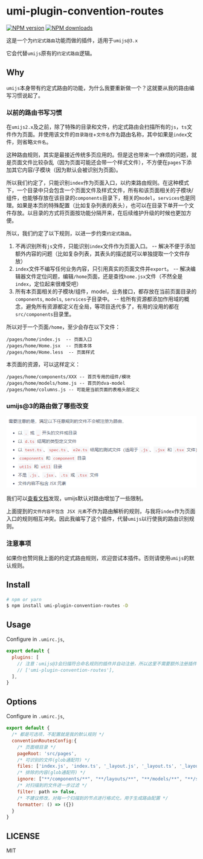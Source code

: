 # umi-plugin-convention-routes

[![NPM version](https://img.shields.io/npm/v/umi-plugin-convention-routes.svg?style=flat)](https://npmjs.org/package/umi-plugin-convention-routes)
[![NPM downloads](http://img.shields.io/npm/dm/umi-plugin-convention-routes.svg?style=flat)](https://npmjs.org/package/umi-plugin-convention-routes)

这是一个为`约定式路由`功能而做的插件，适用于`umijs@3.x`

它会代替`umijs`原有的`约定式路由`逻辑。

## Why

`umijs`本身带有约定式路由的功能，为什么我要重新做一个？这就要从我的路由编写习惯说起了。

### 以前的路由书写习惯

在`umijs2.x`及之前，除了特殊的目录和文件，约定式路由会扫描所有的`js`，`ts`文件作为页面。并使用该文件的`目录路径`+`文件名`作为路由名称，其中如果是`index`文件，则省略`文件名`。

这种路由规则，其实是最接近传统多页应用的。但是这也带来一个麻烦的问题，就是页面文件比较杂乱（因为页面可能还会带一个样式文件），不方便在`pages`下添加其它内容/子模块（因为默认会被识别为页面)。

所以我们约定了，只能识别`index`作为页面入口，以约束路由规则。在这种模式下，一个目录中只会包含一个页面文件及样式文件，所有和该页面相关的子模块/组件，也能够存放在该目录的`components`目录下，相关的`model`，`services`也是同理。如果是本页的特殊配置（比如复杂列表的表头），也可以在目录下单开一个文件存放。以目录的方式将页面按功能分隔开来，在后续维护升级的时候也更加方便。

所以，我们约定了以下规则，以进一步约束`约定式路由`。

1. 不再识别所有`js`文件，只能识别`index`文件作为页面入口。 -- 解决不便于添加额外内容的问题（比如复杂列表，其表头的描述就可以单独提取一个文件存放）
2. `index`文件不编写任何业务内容，只引用真实的页面文件并`export`。 -- 解决编辑器文件定位问题，编辑`/home`页面，还是查找`home.jsx`文件（不然全是`index`，定位起来很难受吧）
3. 所有本页面相关的子模块/组件，model，业务接口，都存放在当前页面目录的`components`, `models`, `services`子目录中。 -- 给所有资源都添加作用域的概念，避免所有资源都定义在全局，等项目迭代多了，有用的没用的都在`src/components`目录里。

所以对于一个页面`/home`，至少会存在以下文件：

```
/pages/home/index.js  -- 页面入口
/pages/home/Home.jsx  -- 页面本体
/pages/home/Home.less  -- 页面样式
```

本页面的资源，可以这样定义：

```
/pages/home/components/XXX -- 首页专用的组件/模块
/pages/home/models/home.js -- 首页的dva-model
/pages/home/columns.js -- 可能是当前页面的表格头部定义
```

### umijs@3的路由做了哪些改变

<p><img src="./assets/convention-routes-umi3.png" /></p>

我们可以[查看文档](https://umijs.org/docs/convention-routing)发现，umijs默认对路由增加了一些限制。

上面提到的`文件内容不包含 JSX 元素`不作为路由解析的规则，与我将`index`作为页面入口的规则相互冲突。因此我编写了这个插件，代替`umijs`以行使我的路由识别规则。

### 注意事项

如果你也赞同我上面的约定式路由规则，欢迎尝试本插件。否则请使用`umijs`的默认规则。

## Install

```bash
# npm or yarn
$ npm install umi-plugin-convention-routes -D
```

## Usage

Configure in `.umirc.js`,

```js
export default {
  plugins: [
    // 注意：umijs@3会扫描符合命名规则的插件并自动注册，所以这里不需要额外注册插件（注意看报错信息）
    // ['umi-plugin-convention-routes'],
  ],
}
```

## Options

Configure in `.umirc.js`,

```js
export default {
  /* 都是可选项，不配置就是我的默认规则 */
  conventionRoutesConfig:{
    /* 页面根目录 */
    pageRoot: 'src/pages',
    /* 可识别的文件(glob通配符) */
    files: ['index.js', 'index.ts', '_layout.js', '_layout.ts', '_layout.jsx', '_layout.tsx'],
    /* 排除的内容(glob通配符) */
    ignore: ["**/components/**", "**/layouts/**", "**/models/**", "**/services/**"],
    /* 对扫描到的文件进一步过滤 */
    filter: path => false,
    /* 不建议修改，对每一个扫描到的节点进行格式化，用于生成路由配置 */
    formatter: () => ({})
  }
}
```

## LICENSE

MIT
